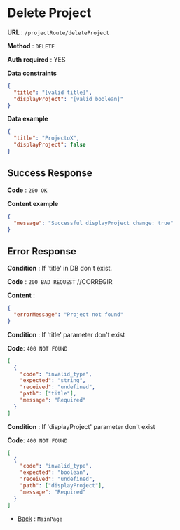 # Delete Project

**URL** : `/projectRoute/deleteProject`

**Method** : `DELETE`

**Auth required** : YES

**Data constraints**

```json
{
  "title": "[valid title]",
  "displayProject": "[valid boolean]"
}
```

**Data example**

```json
{
  "title": "ProjectoX",
  "displayProject": false
}
```

## Success Response

**Code** : `200 OK`

**Content example**

```json
{
  "message": "Successful displayProject change: true"
}
```

## Error Response

**Condition** : If 'title' in DB don't exist.

**Code** : `200 BAD REQUEST` //CORREGIR

**Content** :

```json
{
  "errorMessage": "Project not found"
}
```

**Condition** : If 'title' parameter don't exist

**Code**: `400 NOT FOUND`

```json
[
  {
    "code": "invalid_type",
    "expected": "string",
    "received": "undefined",
    "path": ["title"],
    "message": "Required"
  }
]
```

**Condition** : If 'displayProject' parameter don't exist

**Code**: `400 NOT FOUND`

```json
[
  {
    "code": "invalid_type",
    "expected": "boolean",
    "received": "undefined",
    "path": ["displayProject"],
    "message": "Required"
  }
]
```

- [Back](../../readme.md) : `MainPage`
